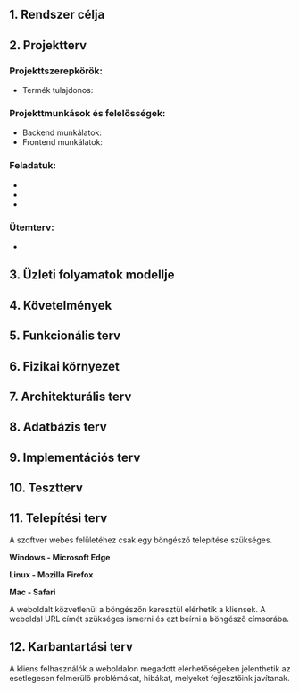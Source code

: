 ## 1. Rendszer célja



## 2. Projektterv

### Projekttszerepkörök:
  * Termék tulajdonos: 
### Projekttmunkások és felelősségek:
  * Backend munkálatok: 
  * Frontend munkálatok: 

### Feladatuk: 
- 
- 
- 

### Ütemterv:
 - 

 ## 3. Üzleti folyamatok modellje


 ## 4. Követelmények


  ## 5. Funkcionális terv

  
## 6. Fizikai környezet



## 7. Architekturális terv



## 8. Adatbázis terv



## 9. Implementációs terv



## 10. Tesztterv



## 11. Telepítési terv

A szoftver webes felületéhez csak egy böngésző telepítése szükséges.

**Windows - Microsoft Edge**

**Linux - Mozilla Firefox**

**Mac - Safari**

A weboldalt közvetlenül a böngészőn keresztül elérhetik a kliensek. A weboldal URL címét szükséges ismerni és ezt beírni a böngésző címsorába.

## 12. Karbantartási terv

A kliens felhasználók a weboldalon megadott elérhetőségeken jelenthetik az esetlegesen felmerülő problémákat, hibákat, melyeket fejlesztőink javítanak.



